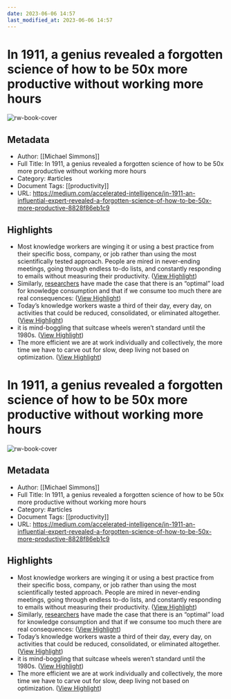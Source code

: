 ```yaml
---
date: 2023-06-06 14:57
last_modified_at: 2023-06-06 14:57
---
```

# In 1911, a genius revealed a forgotten science of how to be 50x more productive without working more hours

![rw-book-cover](https://miro.medium.com/max/483/0*l2shsVT4VH-lGKXZ)

## Metadata
- Author: [[Michael Simmons]]
- Full Title: In 1911, a genius revealed a forgotten science of how to be 50x more productive without working more hours
- Category: #articles
- Document Tags: [[productivity]] 
- URL: https://medium.com/accelerated-intelligence/in-1911-an-influential-expert-revealed-a-forgotten-science-of-how-to-be-50x-more-productive-8828f86eb1c9

## Highlights
- Most knowledge workers are winging it or using a best practice from their specific boss, company, or job rather than using the most scientifically tested approach. People are mired in never-ending meetings, going through endless to-do lists, and constantly responding to emails without measuring their productivity. ([View Highlight](https://read.readwise.io/read/01h1zf30whc3scv0astvaswanh))
- Similarly, [researchers](http://jbm.johogo.com/pdf/volume/1701/JBM-vol-1701.pdf#page=123) have made the case that there is an “optimal” load for knowledge consumption and that if we consume too much there are real consequences: ([View Highlight](https://read.readwise.io/read/01h1zf3g593ck13z1cvw0hfn97))
- Today’s knowledge workers waste a third of their day, every day, on activities that could be reduced, consolidated, or eliminated altogether. ([View Highlight](https://read.readwise.io/read/01h1zf78ypbnfwf20hsghh602z))
- it is mind-boggling that suitcase wheels weren’t standard until the 1980s. ([View Highlight](https://read.readwise.io/read/01h1zfbmsxmnk4a10k8edez5vp))
- The more efficient we are at work individually and collectively, the more time we have to carve out for slow, deep living not based on optimization. ([View Highlight](https://read.readwise.io/read/01h1zfcydg789361p5fhwj851e))
# In 1911, a genius revealed a forgotten science of how to be 50x more productive without working more hours

![rw-book-cover](https://miro.medium.com/max/483/0*l2shsVT4VH-lGKXZ)

## Metadata
- Author: [[Michael Simmons]]
- Full Title: In 1911, a genius revealed a forgotten science of how to be 50x more productive without working more hours
- Category: #articles
- Document Tags: [[productivity]] 
- URL: https://medium.com/accelerated-intelligence/in-1911-an-influential-expert-revealed-a-forgotten-science-of-how-to-be-50x-more-productive-8828f86eb1c9

## Highlights
- Most knowledge workers are winging it or using a best practice from their specific boss, company, or job rather than using the most scientifically tested approach. People are mired in never-ending meetings, going through endless to-do lists, and constantly responding to emails without measuring their productivity. ([View Highlight](https://read.readwise.io/read/01h1zf30whc3scv0astvaswanh))
- Similarly, [researchers](http://jbm.johogo.com/pdf/volume/1701/JBM-vol-1701.pdf#page=123) have made the case that there is an “optimal” load for knowledge consumption and that if we consume too much there are real consequences: ([View Highlight](https://read.readwise.io/read/01h1zf3g593ck13z1cvw0hfn97))
- Today’s knowledge workers waste a third of their day, every day, on activities that could be reduced, consolidated, or eliminated altogether. ([View Highlight](https://read.readwise.io/read/01h1zf78ypbnfwf20hsghh602z))
- it is mind-boggling that suitcase wheels weren’t standard until the 1980s. ([View Highlight](https://read.readwise.io/read/01h1zfbmsxmnk4a10k8edez5vp))
- The more efficient we are at work individually and collectively, the more time we have to carve out for slow, deep living not based on optimization. ([View Highlight](https://read.readwise.io/read/01h1zfcydg789361p5fhwj851e))
